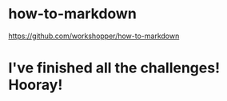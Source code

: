 # how-to-markdown
 https://github.com/workshopper/how-to-markdown
# I've finished all the challenges! Hooray!
